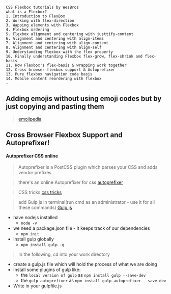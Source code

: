 ```
CSS Flexbox tutorials by WesBros
what is a Flexbox?
1. Introduction to FlexBox
2. Working with flex-direction
3. Wapping elements with Flexbox
4. Flexbox ordering
5. Flexbox alignment and centering with justtify-content
6. Alignment and centering with align-items
7. Alignment and centering with align-content
8. Alignment and centering with align-self
9. Understanding Flexbox with the flex property
10. Finally understanding Flexbox flex-grow, flex-shrink and flex-basis
11. How Flexbox's flex-basis & wrapping work together
12. Cross browser flexbox support & Autoprefixer
13. Pure flexbox navigation code basis
14. Mobile content reordering with flexbox
-  

```

## Adding emojis without using emoji codes but by just copying and pasting them
>[emojipedia](https://emojipedia.org/)

## Cross Browser Flexbox Support and Autoprefixer!


#### Autoprefixer CSS online

>Autoprefixer is a PostCSS plugin which parses your CSS and adds vendor prefixes


>there's an online Autoprefixer for css
[autoprefixer](http://autoprefixer.github.io/)

>CSS tricks 
[css tricks](https://css-tricks.com/old-flexbox-and-new-flexbox/)

>add Gulp js in terminal(run cmd as an administrator - use it for all these commands)
[Gulp.js](https://gulpjs.com/)
- have nodejs installed
    - `node -v`
- we need a package.json file - it keeps track of our dependencies    
    - `npm init`
- install gulp globally
    - `npm install gulp -g`
>In the following, cd into your work directory    
- create a gulp.js file which will hold the process of what we are doing    
- install some plugins of gulp like:
    - the  `local version of gulp` as  `npm install gulp --save-dev` 
    - the `gulp autoprefixer` as `npm install gulp-autoprefixer --save-dev`
- Write in your gulpfile.js